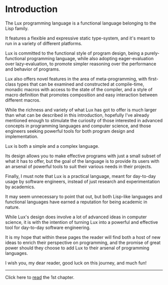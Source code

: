 # Introduction

The Lux programming language is a functional language belonging to the Lisp family.

It features a flexible and expressive static type-system, and it's meant to run in a variety of different platforms.

Lux is committed to the functional style of program design, being a purely-functional programming language, while also adopting eager-evaluation over lazy-evaluation, to promote simpler reasoning over the performance and behavior of programs.

Lux also offers novel features in the area of meta-programming, with first-class types that can be examined and constructed at compile-time, monadic macros with access to the state of the compiler, and a style of macro definition that promotes composition and easy interaction between different macros.

While the richness and variety of what Lux has got to offer is much larger than what can be described in this introduction, hopefully I've already mentioned enough to stimulate the curiosity of those interested in advanced concepts in programming languages and computer science, and those engineers seeking powerful tools for both program design and implementation.

Lux is both a simple and a complex language.

Its design allows you to make effective programs with just a small subset of what it has to offer, but the goal of the language is to provide its users with an arsenal of powerful tools to suit their various needs in their projects.

Finally, I must note that Lux is a practical language, meant for day-to-day usage by software engineers, instead of just research and experimentation by academics.

It may seem unnecessary to point that out, but both Lisp-like languages and functional languages have earned a reputation for being academic in nature.

While Lux's design does involve a lot of advanced ideas in computer science, it is with the intention of turning Lux into a powerful and effective tool for day-to-day software engineering.

It is my hope that within these pages the reader will find both a host of new ideas to enrich their perspective on programming, and the promise of great power should they choose to add Lux to their arsenal of programming languages.

I wish you, my dear reader, good luck on this journey, and much fun!

---

Click here to [read](chapter_1.md) the 1st chapter.

